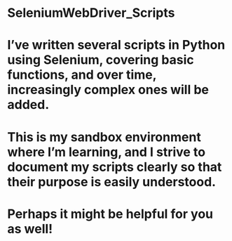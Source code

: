 # SeleniumWebDriver_Scripts
# I’ve written several scripts in Python using Selenium, covering basic functions, and over time, increasingly complex ones will be added.

# This is my sandbox environment where I’m learning, and I strive to document my scripts clearly so that their purpose is easily understood. 
# Perhaps it might be helpful for you as well!
